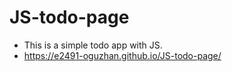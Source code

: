 # JS-todo-page
- This is a simple todo app with JS.
- https://e2491-oguzhan.github.io/JS-todo-page/
